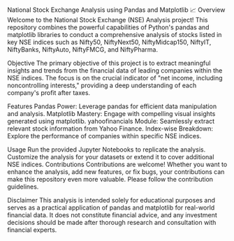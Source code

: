 National Stock Exchange Analysis using Pandas and Matplotlib 📈
Overview
Welcome to the National Stock Exchange (NSE) Analysis project! This repository combines the powerful capabilities of Python's pandas and matplotlib libraries to conduct a comprehensive analysis of stocks listed in key NSE indices such as Nifty50, NiftyNext50, NiftyMidcap150, NiftyIT, NiftyBanks, NiftyAuto, NiftyFMCG, and NiftyPharma.

Objective
The primary objective of this project is to extract meaningful insights and trends from the financial data of leading companies within the NSE indices. The focus is on the crucial indicator of "net income, including noncontrolling interests," providing a deep understanding of each company's profit after taxes.

Features
Pandas Power: Leverage pandas for efficient data manipulation and analysis.
Matplotlib Mastery: Engage with compelling visual insights generated using matplotlib.
yahoofinancials Module: Seamlessly extract relevant stock information from Yahoo Finance.
Index-wise Breakdown: Explore the performance of companies within specific NSE indices.

Usage
Run the provided Jupyter Notebooks to replicate the analysis.
Customize the analysis for your datasets or extend it to cover additional NSE indices.
Contributions
Contributions are welcome! Whether you want to enhance the analysis, add new features, or fix bugs, your contributions can make this repository even more valuable. Please follow the contribution guidelines.

Disclaimer
This analysis is intended solely for educational purposes and serves as a practical application of pandas and matplotlib for real-world financial data. It does not constitute financial advice, and any investment decisions should be made after thorough research and consultation with financial experts.
